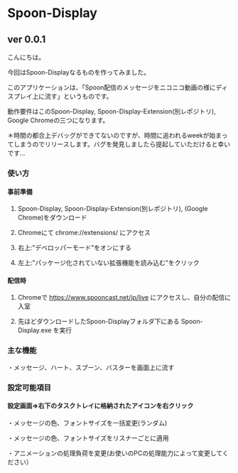 # Spoon-Display

## ver 0.0.1

こんにちは。

今回はSpoon-Displayなるものを作ってみました。

このアプリケーションは、「Spoon配信のメッセージをニコニコ動画の様にディスプレイ上に流す」というものです。

動作要件はこのSpoon-Display, Spoon-Display-Extension(別レポジトリ), Google Chromeの三つになります。

＊時間の都合上デバッグができてないのですが、時間に追われるweekが始まってしまうのでリリースします。バグを発見しましたら提起していただけると幸いです...

### 使い方

#### 事前準備

1. Spoon-Display, Spoon-Display-Extension(別レポジトリ), (Google Chrome)をダウンロード

2. Chromeにて chrome://extensions/ にアクセス

3. 右上:"デベロッパーモード"をオンにする

4. 左上:"パッケージ化されていない拡張機能を読み込む"をクリック

#### 配信時

1. Chromeで https://www.spooncast.net/jp/live にアクセスし、自分の配信に入室

2. 先ほどダウンロードしたSpoon-Displayフォルダ下にある Spoon-Display.exe を実行

### 主な機能

・メッセージ、ハート、スプーン、バスターを画面上に流す

### 設定可能項目

#### 設定画面=>右下のタスクトレイに格納されたアイコンを右クリック

・メッセージの色、フォントサイズを一括変更(ランダム)

・メッセージの色、フォントサイズをリスナーごとに適用

・アニメーションの処理負荷を変更(お使いのPCの処理能力によって変更してください）
